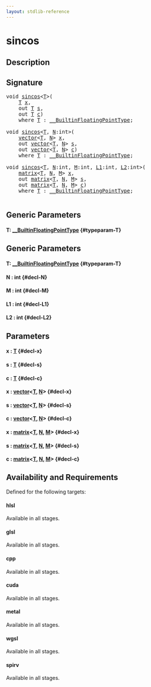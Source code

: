 ```yaml
---
layout: stdlib-reference
---
```


# sincos

## Description





## Signature 

<pre>
<span class="code_keyword">void</span> <a href="/stdlib-reference/global-decls/sincos">sincos</a>&lt;<a href="/stdlib-reference/global-decls/sincos#typeparam-T" class="code_type">T</a>&gt;(
    <a href="/stdlib-reference/global-decls/sincos#typeparam-T" class="code_type">T</a> <a href="/stdlib-reference/global-decls/sincos#decl-x" class="code_param">x</a>,
    <span class="code_keyword">out</span> <a href="/stdlib-reference/global-decls/sincos#typeparam-T" class="code_type">T</a> <a href="/stdlib-reference/global-decls/sincos#decl-s" class="code_param">s</a>,
    <span class="code_keyword">out</span> <a href="/stdlib-reference/global-decls/sincos#typeparam-T" class="code_type">T</a> <a href="/stdlib-reference/global-decls/sincos#decl-c" class="code_param">c</a>)
    <span class='code_keyword'>where</span> <a href="/stdlib-reference/global-decls/sincos#typeparam-T" class="code_type">T</a> : <a href="/stdlib-reference/interfaces/BuiltinFloatingPointType/index">__BuiltinFloatingPointType</a>;

<span class="code_keyword">void</span> <a href="/stdlib-reference/global-decls/sincos">sincos</a>&lt;<a href="/stdlib-reference/global-decls/sincos#typeparam-T" class="code_type">T</a>, <a href="/stdlib-reference/global-decls/sincos#decl-N" class="code_var">N</a>:<span class="code_keyword">int</span>&gt;(
    <a href="/stdlib-reference/types/vector/index">vector</a>&lt;<a href="/stdlib-reference/global-decls/sincos#typeparam-T" class="code_type">T</a>, <a href="/stdlib-reference/global-decls/sincos#decl-N" class="code_var">N</a>&gt; <a href="/stdlib-reference/global-decls/sincos#decl-x" class="code_param">x</a>,
    <span class="code_keyword">out</span> <a href="/stdlib-reference/types/vector/index">vector</a>&lt;<a href="/stdlib-reference/global-decls/sincos#typeparam-T" class="code_type">T</a>, <a href="/stdlib-reference/global-decls/sincos#decl-N" class="code_var">N</a>&gt; <a href="/stdlib-reference/global-decls/sincos#decl-s" class="code_param">s</a>,
    <span class="code_keyword">out</span> <a href="/stdlib-reference/types/vector/index">vector</a>&lt;<a href="/stdlib-reference/global-decls/sincos#typeparam-T" class="code_type">T</a>, <a href="/stdlib-reference/global-decls/sincos#decl-N" class="code_var">N</a>&gt; <a href="/stdlib-reference/global-decls/sincos#decl-c" class="code_param">c</a>)
    <span class='code_keyword'>where</span> <a href="/stdlib-reference/global-decls/sincos#typeparam-T" class="code_type">T</a> : <a href="/stdlib-reference/interfaces/BuiltinFloatingPointType/index">__BuiltinFloatingPointType</a>;

<span class="code_keyword">void</span> <a href="/stdlib-reference/global-decls/sincos">sincos</a>&lt;<a href="/stdlib-reference/global-decls/sincos#typeparam-T" class="code_type">T</a>, <a href="/stdlib-reference/global-decls/sincos#decl-N" class="code_var">N</a>:<span class="code_keyword">int</span>, <a href="/stdlib-reference/global-decls/sincos#decl-M" class="code_var">M</a>:<span class="code_keyword">int</span>, <a href="/stdlib-reference/global-decls/sincos#decl-L1" class="code_var">L1</a>:<span class="code_keyword">int</span>, <a href="/stdlib-reference/global-decls/sincos#decl-L2" class="code_var">L2</a>:<span class="code_keyword">int</span>&gt;(
    <a href="/stdlib-reference/types/matrix/index">matrix</a>&lt;<a href="/stdlib-reference/global-decls/sincos#typeparam-T" class="code_type">T</a>, <a href="/stdlib-reference/global-decls/sincos#decl-N" class="code_var">N</a>, <a href="/stdlib-reference/global-decls/sincos#decl-M" class="code_var">M</a>&gt; <a href="/stdlib-reference/global-decls/sincos#decl-x" class="code_param">x</a>,
    <span class="code_keyword">out</span> <a href="/stdlib-reference/types/matrix/index">matrix</a>&lt;<a href="/stdlib-reference/global-decls/sincos#typeparam-T" class="code_type">T</a>, <a href="/stdlib-reference/global-decls/sincos#decl-N" class="code_var">N</a>, <a href="/stdlib-reference/global-decls/sincos#decl-M" class="code_var">M</a>&gt; <a href="/stdlib-reference/global-decls/sincos#decl-s" class="code_param">s</a>,
    <span class="code_keyword">out</span> <a href="/stdlib-reference/types/matrix/index">matrix</a>&lt;<a href="/stdlib-reference/global-decls/sincos#typeparam-T" class="code_type">T</a>, <a href="/stdlib-reference/global-decls/sincos#decl-N" class="code_var">N</a>, <a href="/stdlib-reference/global-decls/sincos#decl-M" class="code_var">M</a>&gt; <a href="/stdlib-reference/global-decls/sincos#decl-c" class="code_param">c</a>)
    <span class='code_keyword'>where</span> <a href="/stdlib-reference/global-decls/sincos#typeparam-T" class="code_type">T</a> : <a href="/stdlib-reference/interfaces/BuiltinFloatingPointType/index">__BuiltinFloatingPointType</a>;

</pre>

## Generic Parameters

#### T: [\_\_BuiltinFloatingPointType](/stdlib-reference/interfaces/BuiltinFloatingPointType/index) {#typeparam-T}

## Generic Parameters

#### T: [\_\_BuiltinFloatingPointType](/stdlib-reference/interfaces/BuiltinFloatingPointType/index) {#typeparam-T}
#### N  : int {#decl-N}
#### M  : int {#decl-M}
#### L1  : int {#decl-L1}
#### L2  : int {#decl-L2}

## Parameters

#### x  : [T](/stdlib-reference/global-decls/sincos#typeparam-T) {#decl-x}
#### s  : [T](/stdlib-reference/global-decls/sincos#typeparam-T) {#decl-s}
#### c  : [T](/stdlib-reference/global-decls/sincos#typeparam-T) {#decl-c}
#### x  : [vector](/stdlib-reference/types/vector/index)\<[T](/stdlib-reference/types/vector/index#typeparam-T), [N](/stdlib-reference/types/vector/index#decl-N)\> {#decl-x}
#### s  : [vector](/stdlib-reference/types/vector/index)\<[T](/stdlib-reference/types/vector/index#typeparam-T), [N](/stdlib-reference/types/vector/index#decl-N)\> {#decl-s}
#### c  : [vector](/stdlib-reference/types/vector/index)\<[T](/stdlib-reference/types/vector/index#typeparam-T), [N](/stdlib-reference/types/vector/index#decl-N)\> {#decl-c}
#### x  : [matrix](/stdlib-reference/types/matrix/index)\<[T](/stdlib-reference/types/matrix/T), [N](/stdlib-reference/types/matrix/index#decl-N), [M](/stdlib-reference/types/matrix/index#decl-M)\> {#decl-x}
#### s  : [matrix](/stdlib-reference/types/matrix/index)\<[T](/stdlib-reference/types/matrix/T), [N](/stdlib-reference/types/matrix/index#decl-N), [M](/stdlib-reference/types/matrix/index#decl-M)\> {#decl-s}
#### c  : [matrix](/stdlib-reference/types/matrix/index)\<[T](/stdlib-reference/types/matrix/T), [N](/stdlib-reference/types/matrix/index#decl-N), [M](/stdlib-reference/types/matrix/index#decl-M)\> {#decl-c}

## Availability and Requirements

Defined for the following targets:

#### hlsl
Available in all stages.

#### glsl
Available in all stages.

#### cpp
Available in all stages.

#### cuda
Available in all stages.

#### metal
Available in all stages.

#### wgsl
Available in all stages.

#### spirv
Available in all stages.



